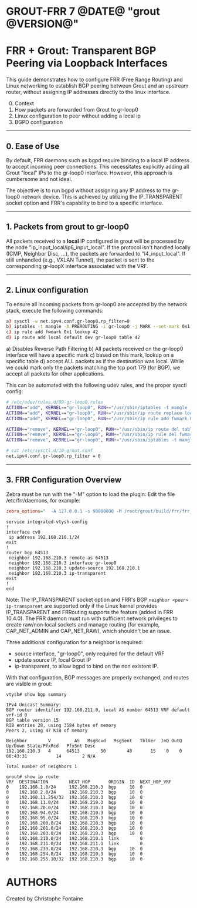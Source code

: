 GROUT-FRR 7 @DATE@ "grout @VERSION@"
================================

# FRR + Grout: Transparent BGP Peering via Loopback Interfaces

This guide demonstrates how to configure FRR (Free Range Routing) and Linux networking to establish BGP peering
between Grout and an upstream router, without assigning IP addresses directly to the linux interface.


0. Context
1. How packets are forwarded from Grout to gr-loop0
2. Linux configuration to peer without adding a local ip
3. BGPD configuration
---

## 0. Ease of Use

By default, FRR daemons such as bgpd require binding to a local IP address to accept incoming peer connections.
This necessitates explicitly adding all Grout "local" IPs to the gr-loop0 interface.
However, this approach is cumbersome and not ideal.

The objective is to run bgpd without assigning any IP address to the gr-loop0 network device.
This is achieved by utilizing the IP_TRANSPARENT socket option and FRR's capability to bind to a specific interface.

---

## 1. Packets from grout to gr-loop0

All packets received to a **local** IP configured in grout will be processed by the node "ip_input_local/ip6_input_local".
If the protocol isn't handled locally (ICMP, Neighbor Disc, ...), the packets are forwarded to "l4_input_local".
If still unhandled (e.g., VXLAN Tunnel), the packet is sent to the corresponding gr-loopX interface associated with the VRF.

---

## 2. Linux configuration

To ensure all incoming packets from gr-loop0 are accepted by the network stack, execute the following commands:
```sh
a) sysctl -w net.ipv4.conf.gr-loop0.rp_filter=0
b) iptables -t mangle -A PREROUTING -i gr-loop0 -j MARK --set-mark 0x1
c) ip rule add fwmark 0x1 lookup 42
d) ip route add local default dev gr-loop0 table 42
```
a) Disables Reverse Path Filtering
b) All packets received on the gr-loop0 interface will have a specific mark
c) based on this mark, lookup on a specific table
d) accept ALL packets as if the destination was local.
While we could mark only the packets matching the tcp port 179 (for BGP), we accept all packets for other applications.

This can be automated with the following udev rules, and the proper sysctl config:

```sh
# /etc/udev/rules.d/99-gr-loop0.rules
ACTION=="add", KERNEL=="gr-loop0", RUN+="/usr/sbin/iptables -t mangle -A PREROUTING -i gr-loop0 -j MARK --set-mark 0x1"
ACTION=="add", KERNEL=="gr-loop0", RUN+="/usr/sbin/ip route replace local default dev gr-loop0 table 42"
ACTION=="add", KERNEL=="gr-loop0", RUN+="/usr/sbin/ip rule add fwmark 0x1 lookup 42 priority 42"

ACTION=="remove", KERNEL=="gr-loop0", RUN+="/usr/sbin/ip route del table 42 local default dev gr-loop0"
ACTION=="remove", KERNEL=="gr-loop0", RUN+="/usr/sbin/ip rule del fwmark 0x1 lookup 42 priority 42"
ACTION=="remove", KERNEL=="gr-loop0", RUN+="/usr/sbin/iptables -t mangle -D PREROUTING -i gr-loop0 -j MARK --set-mark 0x1"
```

```sh
# cat /etc/sysctl.d/10-grout.conf
net.ipv4.conf.gr-loop0.rp_filter = 0
```

---

## 3. FRR Configuration Overview


Zebra must be run with the "-M" option to load the plugin:
Edit the file /etc/frr/daemons, for example:
```ini
zebra_options="  -A 127.0.0.1 -s 90000000 -M /root/grout/build/frr/frr_dplane_grout.so"
```


```frr
service integrated-vtysh-config
!
interface cv0
 ip address 192.168.210.1/24
exit
!
router bgp 64513
 neighbor 192.168.210.3 remote-as 64513
 neighbor 192.168.210.3 interface gr-loop0
 neighbor 192.168.210.3 update-source 192.168.210.1
 neighbor 192.168.210.3 ip-transparent
exit
!
end
```
Note: The IP_TRANSPARENT socket option and FRR's BGP `neighbor <peer> ip-transparent` are supported
only if the Linux kernel provides IP_TRANSPARENT and FRRouting supports the feature (added in FRR 10.4.0).
The FRR daemon must run with sufficient network privileges to create raw/non‑local sockets and manage routing
(for example, CAP_NET_ADMIN and CAP_NET_RAW), which shouldn't be an issue.


Three additional configuration for a neighbor is required:
- source interface, "gr-loop0", only required for the default VRF
- update source IP, local Grout IP
- ip-transparent, to allow bgpd to bind on the non existent IP.


With that configuration, BGP messages are properly exchanged, and routes are visible in grout:

```frr
vtysh# show bgp summary

IPv4 Unicast Summary:
BGP router identifier 192.168.211.0, local AS number 64513 VRF default vrf-id 0
BGP table version 15
RIB entries 28, using 3584 bytes of memory
Peers 2, using 47 KiB of memory

Neighbor        V         AS   MsgRcvd   MsgSent   TblVer  InQ OutQ  Up/Down State/PfxRcd   PfxSnt Desc
192.168.210.3   4      64513        50        48       15    0    0 00:43:31           14        2 N/A

Total number of neighbors 1
```

```grout
grout# show ip route
VRF  DESTINATION        NEXT_HOP       ORIGIN  ID  NEXT_HOP_VRF
0    192.168.1.0/24     192.168.210.3  bgp     10  0
0    192.168.2.0/24     192.168.210.3  bgp     10  0
0    192.168.11.254/32  192.168.210.3  bgp     10  0
0    192.168.11.0/24    192.168.210.3  bgp     10  0
0    192.168.20.0/24    192.168.210.3  bgp     10  0
0    192.168.94.0/24    192.168.210.3  bgp     10  0
0    192.168.95.0/24    192.168.210.3  bgp     10  0
0    192.168.200.0/24   192.168.210.3  bgp     10  0
0    192.168.201.0/24   192.168.210.3  bgp     10  0
0    192.168.203.0/24   192.168.210.3  bgp     10  0
0    192.168.210.0/24   192.168.210.1  link        0
0    192.168.211.0/24   192.168.211.1  link        0
0    192.168.239.0/24   192.168.210.3  bgp     10  0
0    192.168.254.0/24   192.168.210.3  bgp     10  0
0    192.168.255.10/32  192.168.210.3  bgp     10  0
```

# AUTHORS

Created by Christophe Fontaine
